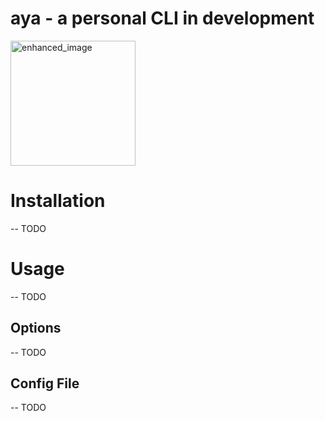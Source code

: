 # aya - a personal CLI in development
<img src="https://github.com/ericmariot/aya-cli/assets/29050845/7b0df4bf-5e5c-4929-b8e9-fc8b2b3b730e" alt="enhanced_image" width="200"/>

# Installation
-- TODO

# Usage
-- TODO

## Options
-- TODO

## Config File
-- TODO
